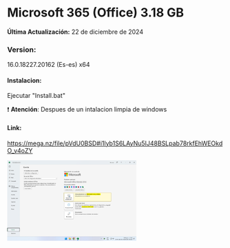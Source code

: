 # Microsoft 365 (Office) 3.18 GB

**Última Actualización:** 22 de diciembre de 2024

### Version:
16.0.18227.20162 (Es-es) x64

#### Instalacion:
Ejecutar "Install.bat"

:exclamation: **Atención**: Despues de un intalacion limpia de windows

#### Link:
https://mega.nz/file/pVdU0BSD#i1lyb1S6LAyNu5IJ48BSLpab78rkfEhWEOkdO_v4oZY

<img src="M365.png" alt="Logo de mi proyecto" width="300" />

